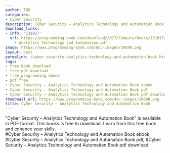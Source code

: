 ```yaml
---
author: TBD
categories:
- Cyber Security
description: Cyber Security – Analytics Technology and Automation Book
download_links:
- info: '131017'
  url: https://programming-book.com/download/2017/ComputerBooks/131017/Cyber Security
    - Analytics Technology and Automation.pdf
image: https://www.programming-book.com/doc-images/10690.png
layout: post
permalink: /cyber-security-analytics-technology-and-automation-book.html
tags:
- free book download
- free pdf download
- free programming ebook
- pdf free
- Cyber Security – Analytics Technology and Automation Book ebook
- Cyber Security – Analytics Technology and Automation Book pdf
- Cyber Security – Analytics Technology and Automation Book pdf download
thumbnail_url: https://www.programming-book.com/doc-images/10690.png
title: Cyber Security – Analytics Technology and Automation Book
---
```


 
<div class="item-desc text-justify">
  "Cyber Security – Analytics Technology and Automation Book" is available in PDF format. This books is free to download. Learn from this free book and enhance your skills.
  <br>
  #Cyber Security – Analytics Technology and Automation Book ebook, #Cyber Security – Analytics Technology and Automation Book pdf, #Cyber Security – Analytics Technology and Automation Book pdf download
</div>